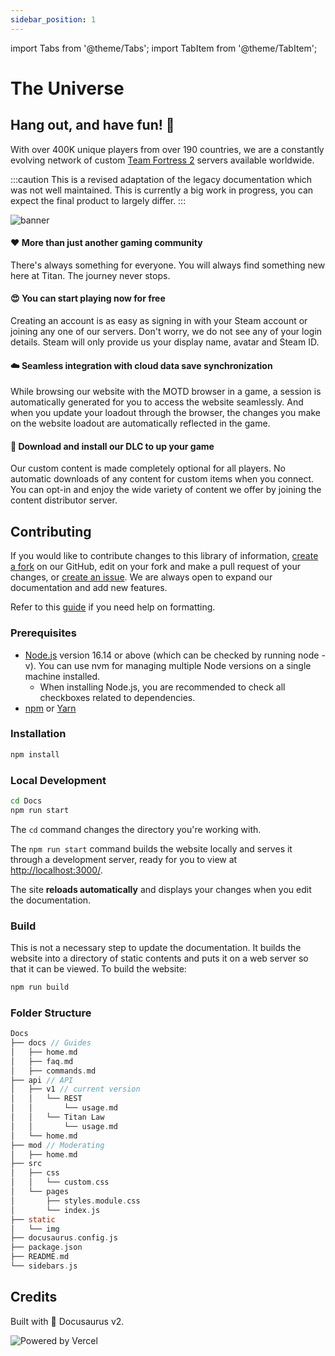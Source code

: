 ```yaml
---
sidebar_position: 1
---
```


import Tabs from '@theme/Tabs';
import TabItem from '@theme/TabItem';

# The Universe

## Hang out, and have fun! 🎉
With over 400K unique players from over 190 countries, we are a constantly evolving network of custom [Team Fortress 2](https://teamfortress.com) servers available worldwide.

<!-- All of the features found in the Titan Universe are documented here with great detail. You will discover the basics to get you started as a new player, as well as advanced tricks you can utilize if you are an expert. -->

:::caution
This is a revised adaptation of the legacy documentation which was not well maintained. This is currently a big work in progress, you can expect the final product to largely differ.
:::

![banner](https://titan.tf/images/17.png)

#### ❤️ More than just another gaming community
There's always something for everyone. You will always find something new here at Titan. The journey never stops.

#### 😍 You can start playing now for free
Creating an account is as easy as signing in with your Steam account or joining any one of our servers. Don't worry, we do not see any of your login details. Steam will only provide us your display name, avatar and Steam ID.

#### ☁️ Seamless integration with cloud data save synchronization
While browsing our website with the MOTD browser in a game, a session is automatically generated for you to access the website seamlessly. And when you update your loadout through the browser, the changes you make on the website loadout are automatically reflected in the game.

#### 📂 Download and install our DLC to up your game
Our custom content is made completely optional for all players. No automatic downloads of any content for custom items when you connect. You can opt-in and enjoy the wide variety of content we offer by joining the content distributor server.

## Contributing
If you would like to contribute changes to this library of information, [create a fork](https://github.com/TitanTF/Docs/fork) on our GitHub, edit on your fork and make a pull request of your changes, or [create an issue](https://github.com/TitanTF/Docs/issues/new). We are always open to expand our documentation and add new features.

Refer to this [guide](https://docusaurus.io/docs/markdown-features) if you need help on formatting.

### Prerequisites
- [Node.js](https://nodejs.org/en) version 16.14 or above (which can be checked by running node -v). You can use nvm for managing multiple Node versions on a single machine installed.
    - When installing Node.js, you are recommended to check all checkboxes related to dependencies.
- [npm](https://www.npmjs.com) or [Yarn](https://yarnpkg.com)

### Installation
```bash npm2yarn
npm install
```

### Local Development
```bash npm2yarn
cd Docs
npm run start
```

The `cd` command changes the directory you're working with.

The `npm run start` command builds the website locally and serves it through a development server, ready for you to view at [http://localhost:3000/](http://localhost:3000/).

The site **reloads automatically** and displays your changes when you edit the documentation.


### Build
This is not a necessary step to update the documentation. It builds the website into a directory of static contents and puts it on a web server so that it can be viewed. To build the website:

```bash npm2yarn
npm run build
```

### Folder Structure
```c
Docs
├── docs // Guides
│   ├── home.md
│   ├── faq.md
│   ├── commands.md
├── api // API
│   ├── v1 // current version
│   │   └── REST
│   │       └── usage.md
│   │   └── Titan Law
│   │       └── usage.md
│   └── home.md
├── mod // Moderating
│   ├── home.md
├── src
│   ├── css
│   │   └── custom.css
│   └── pages
│       ├── styles.module.css
│       └── index.js
├── static
│   └── img
├── docusaurus.config.js
├── package.json
├── README.md
└── sidebars.js
```

## Credits
Built with 🦖 Docusaurus v2.

![Powered by Vercel](/img/powered-by-vercel.svg)